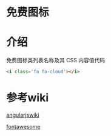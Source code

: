 # 免费图标


# 介绍

免费图标类列表名称及其 CSS 内容值代码

```html
<i class='fa fa-cloud'></i>
```

# 参考wiki

[angularjswiki](https://www.angularjswiki.com/fontawesome/arrows/)

[fontawesome](https://fontawesome.com/v4/icon/cloud)

